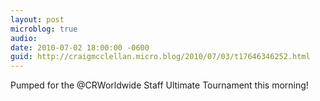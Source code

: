 ```yaml
---
layout: post
microblog: true
audio: 
date: 2010-07-02 18:00:00 -0600
guid: http://craigmcclellan.micro.blog/2010/07/03/t17646346252.html
---
```

Pumped for the @CRWorldwide Staff Ultimate Tournament this morning!
